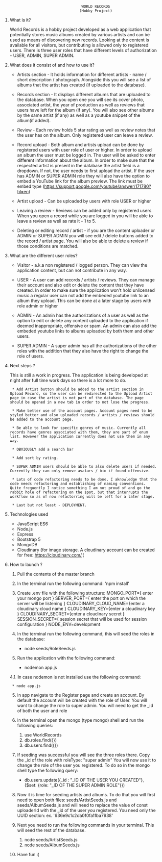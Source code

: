										WORLD RECORDS 
									   (Hobby Project)

1. What is it?

	World Records is a hobby project developed as a web application that potentially stores music albums created by various artists and can be used as means of discovering new records. Looking at the content is available for all visitors, but contributing is allowed only to registered users. There is three user roles that have different levels of authorization - USER, ADMIN, SUPER ADMIN.

2. What does it consist of and how to use it?

	* Artists section - It holds information for different artists - name / short description / photograph. Alongside this you will see a list of albums that the artist has created (if uploaded to the database).

	* Records section - It displays different albums that are uploaded to the database. When you open one you will see its cover photo, associated artist, the year of production as well as reviews that users have left for the album (if any). You will also see other albums by the same artist (if any) as well as a youtube snippet of the album(if added).

	* Review - Each review holds 5 star rating as well as review notes that the user has on the album. Only registered user can leave a review.

	* Record upload - Both album and artists upload can be done by registered users with user role of user or higher. In order to upload an album the user must be logged in. The user will be asked to enter different information about the album. In order to make sure that the respected artist is present in the database the artist field is a dropdown. If not, the user needs to first upload the artist. If the user has ADMIN or SUPER ADMIN role they will also have the option to embed a YouTube link for the album preview. The link must be embed type (https://support.google.com/youtube/answer/171780?hl=en)

	* Artist upload - Can be uploaded by users with role USER or higher

	* Leaving a review - Reviews can be added only by registered users. When you open a record while you are logged in you will be able to leave a review as well as rate it - 1 to 5.

	* Deleting or editing record / artist - if you are the content uploader or ADMIN or SUPER ADMIN you will see edit / delete buttons added to the record / artist page. You will also be able to delete a review if those conditions are matched.

3. What are the different user roles?

	* Visitor - a.k.a non registered / logged person. They can view the application content, but can not contribute in any way.

	* USER - A user can add records / artists / reviews. They can manage their account and also edit or delete the content that they have created. In order to make sure the application won't hold unlicensed music a regular user can not add the embeded youtube link to an album they upload. This can be done at a later stage by users with role admin or higher

	* ADMIN - An admin has the authorizations of a user as well as the option to edit or delete any content uploaded to the application if deemed inappropriate, offensive or spam. An admin can also add the embeded youtube links to albums uploaded by both them and other users.

	* SUPER ADMIN - A super admin has all the authorizations of the other roles with the addition that they also have the right to change the role of users. 


4. Next steps ?
	
	This is still a work in progress. The application is being developed at night after full time work days so there is a lot more to do. 

		* Add Artist button should be added to the artist section in Upload Record, so the user can be redirected to the Upload Artist page in case the artist is not part of the database. The page should be opened in a new tab in order to not lose the progress.

		* Make better use of the account pages. Account pages need to be styled better and also uploaded records / artists / reviews should be added to the account page.

		* Be able to look for specific genres of music. Currently all records have genres associated with them, they are part of enum list. However the application currently does not use them in any way. 

		* OBVIOUSLY add a search bar

		* Add sort by rating.

		* SUPER ADMIN users should be able to also delete users if needed. Currently they can only remove avatars / bio if found offensive.

		* Lots of code refactoring needs to be done. I aknowledge that the code needs refactoring and establishing of naming conventions. Quite frequently I notice something I am not proud of and go the rabbit hole of refactoring on the spot, but that interrupts the workflow so as of now refactorring will be left for a later stage.

		* Last but not least - DEPLOYMENT. 

5. Technologies used
	
	* JavaScript ES6
	* Node.js
	* Express
	* Bootstrap 5
	* MongoDB
	* Cloudinary (for image storage. A cloudinary account can be created for free: https://cloudinary.com/ )


6. How to launch ?

	1. Pull the contents of the master branch

	2. In the terminal run the following command: 'npm install'

	3. Create .env file with the following structure:
		MONGO_PORT={ enter your mongo port }
		SERVER_PORT={ enter the port on which the server will be listening }
		CLOUDINARY_CLOUD_NAME={enter a cloudinary cloud name }
		CLOUDINARY_KEY={enter a cloudinary key }
		CLOUDINARY_SECRET={enter a cloudinary secret }
		SESSION_SECRET={ session secret that will be used for session configuration }
		NODE_ENV=development

	3. In the terminal run the following command, this will seed the roles in the database:

		* node seeds/RoleSeeds.js

	4. Run the application with the following command:

		* nodemon app.js

	4.1. In case nodemon is not installed use the following command:

		* node app.js

	5. In app navigate to the Register page and create an account. By default the account will be created with the role of User. You will want to change the role to super admin. You will need to get the _id of both the user and role

	6. In the terminal open the mongo (type mongo) shell and run the following queries:
 
		1. use WorldRecords
		2. db.roles.find({})
		3. db.users.find({})

	7. If seeding was successful you will see the three roles there. Copy the _id of the role with roleType: "super admin" You will now use it to change the role of the user you registered. To do so in the mongo shell type the following query:

		* db.users.update({_id : "_ID OF THE USER YOU CREATED"}, {$set: {role: "_ID OF THE SUPER ADMIN ROLE"}})

	8. Now it is time for seeding artists and albums. To do that you will first need to open both files: seeds/ArtistSeeds.js and seeds/AlbumSeeds.js and will need to replace the value of const uploaderId with the _id of the user you registered. You need only the UUID section: ex. '636e9c1c2da0f0fa11ba7938'

	9. Next you need to run the following commands in your terminal. This will seed the rest of the database.
	
		1. node seeds/ArtistSeeds.js
		2. node seeds/AlbumSeeds.js

	10. Have fun :) 
